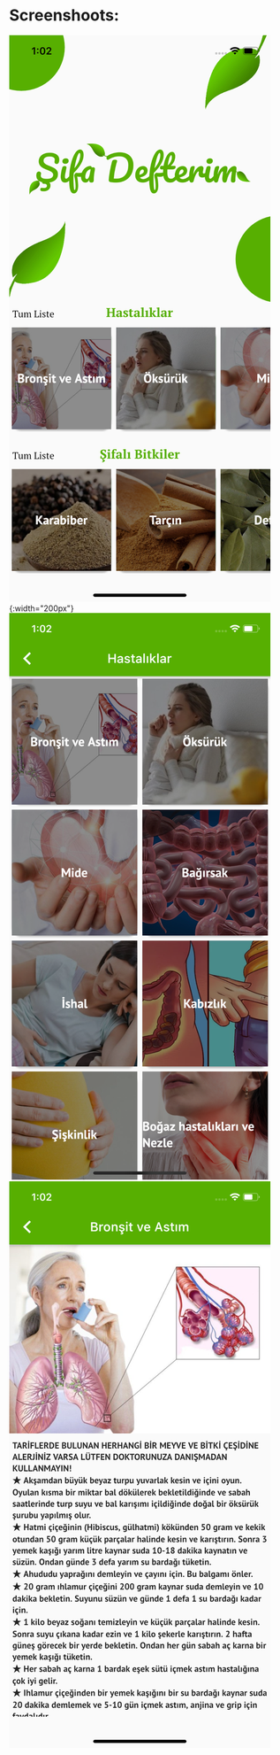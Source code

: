 # Screenshoots:

![Home](https://raw.githubusercontent.com/tuncay98/Sifa_Defteri_Flutter/master/images/home.png){:width="200px"} ![Category](https://raw.githubusercontent.com/tuncay98/Sifa_Defteri_Flutter/master/images/category.png) ![Blog](https://raw.githubusercontent.com/tuncay98/Sifa_Defteri_Flutter/master/images/blog.png)
